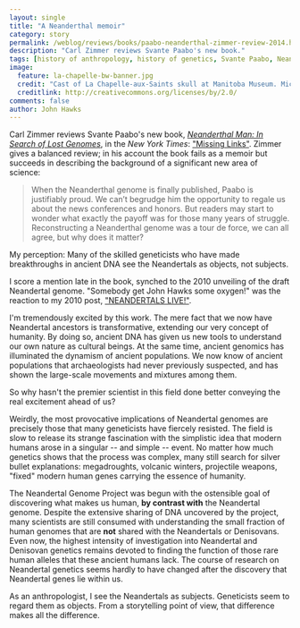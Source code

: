 ```yaml
---
layout: single 
title: "A Neanderthal memoir" 
category: story
permalink: /weblog/reviews/books/paabo-neanderthal-zimmer-review-2014.html
description: "Carl Zimmer reviews Svante Paabo's new book."
tags: [history of anthropology, history of genetics, Svante Paabo, Neandertal DNA, Neandertals] 
image:
  feature: la-chapelle-bw-banner.jpg
  credit: "Cast of La Chapelle-aux-Saints skull at Manitoba Museum. Michael Himbeault CC-BY 2.0"
  creditlink: http://creativecommons.org/licenses/by/2.0/
comments: false 
author: John Hawks 
---
```


Carl Zimmer reviews Svante Paabo's new book, <a href="http://www.amazon.com/gp/product/B00F226E74/ref=as_li_ss_tl?ie=UTF8&camp=1789&creative=390957&creativeASIN=B00F226E74&linkCode=as2&tag=johnhawksanth-20"><em>Neanderthal Man: In Search of Lost Genomes</em></a>, in the <em>New York Times</em>: <a href="http://www.nytimes.com/2014/04/20/books/review/neanderthal-man-by-svante-paabo.html">"Missing Links"</a>. Zimmer gives a balanced review; in his account the book fails as a memoir but succeeds in describing the background of a significant new area of science: 

<blockquote>When the Neanderthal genome is finally published, Paabo is justifiably proud. We can’t begrudge him the opportunity to regale us about the news conferences and honors. But readers may start to wonder what exactly the payoff was for those many years of struggle. Reconstructing a Neanderthal genome was a tour de force, we can all agree, but why does it matter?</blockquote>

My perception: Many of the skilled geneticists who have made breakthroughs in ancient DNA see the Neandertals as objects, not subjects. 

I score a mention late in the book, synched to the 2010 unveiling of the draft Neandertal genome. "Somebody get John Hawks some oxygen!" was the reaction to my 2010 post, <a href="http://johnhawks.net/weblog/reviews/neandertals/neandertal_dna/neandertals-live-genome-sequencing-2010.html">"NEANDERTALS LIVE!"</a>. 

I'm tremendously excited by this work. The mere fact that we now have Neandertal ancestors is transformative, extending our very concept of humanity. By doing so, ancient DNA has given us new tools to understand our own nature as cultural beings. At the same time, ancient genomics has illuminated the dynamism of ancient populations. We now know of ancient populations that archaeologists had never previously suspected, and has shown the large-scale movements and mixtures among them. 

So why hasn't the premier scientist in this field done better conveying the real excitement ahead of us? 

Weirdly, the most provocative implications of Neandertal genomes are precisely those that many geneticists have fiercely resisted. The field is slow to release its strange fascination with the simplistic idea that modern humans arose in a singular -- and simple -- event. No matter how much genetics shows that the process was complex, many still search for silver bullet explanations: megadroughts, volcanic winters, projectile weapons, "fixed" modern human genes carrying the essence of humanity. 

The Neandertal Genome Project was begun with the ostensible goal of discovering what makes us human, <strong>by contrast with</strong> the Neandertal genome. Despite the extensive sharing of DNA uncovered by the project, many scientists are still consumed with understanding the small fraction of human genomes that are <strong>not</strong> shared with the Neandertals or Denisovans. Even now, the highest intensity of investigation into Neandertal and Denisovan genetics remains devoted to finding the function of those rare human alleles that these ancient humans lack. The course of research on Neandertal genetics seems hardly to have changed after the discovery that Neandertal genes lie within us. 

As an anthropologist, I see the Neandertals as subjects. Geneticists seem to regard them as objects. From a storytelling point of view, that difference makes all the difference. 
